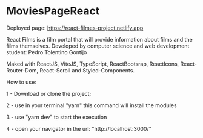 # MoviesPageReact

Deployed page: https://react-filmes-project.netlify.app

React Films is a film portal that will provide information about films and the films themselves. Developed by computer science and web development student: Pedro Tolentino Gontijo

Maked with ReactJS, ViteJS, TypeScript, ReactBootsrap, ReactIcons, React-Router-Dom, React-Scroll and Styled-Components.

How to use:

1 - Download or clone the project;

2 - use in your terminal "yarn" this command will install the modules

3 - use "yarn dev" to start the execution

4 - open your navigator in the url: "http://localhost:3000/"
